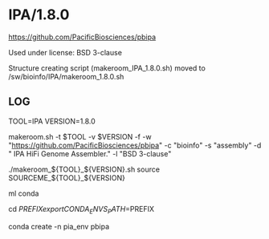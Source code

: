 IPA/1.8.0
========================

<https://github.com/PacificBiosciences/pbipa>

Used under license:
BSD 3-clause


Structure creating script (makeroom_IPA_1.8.0.sh) moved to /sw/bioinfo/IPA/makeroom_1.8.0.sh

LOG
---

TOOL=IPA
VERSION=1.8.0


makeroom.sh -t $TOOL -v $VERSION   -f -w "https://github.com/PacificBiosciences/pbipa"  -c "bioinfo" -s "assembly"  -d " IPA HiFi Genome Assembler." -l "BSD 3-clause"

./makeroom_${TOOL}_${VERSION}.sh
 source SOURCEME_${TOOL}_${VERSION}

ml conda

cd $PREFIX
export CONDA_ENVS_PATH=$PREFIX

conda create -n pia_env pbipa

